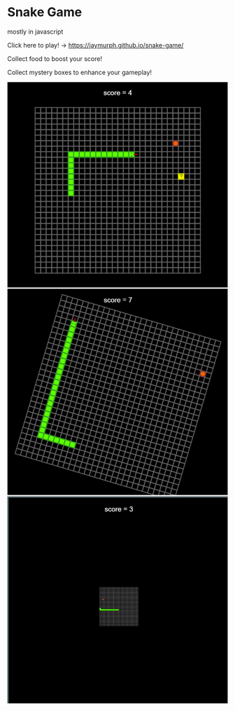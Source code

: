 # Snake Game

mostly in javascript

Click here to play! -> https://jaymurph.github.io/snake-game/

Collect food to boost your score!

Collect mystery boxes to enhance your gameplay!

<img src="/images/screenshot1-210114.png" alt="Snake Game" title="Snake Game" width="600"/>
<img src="/images/screenshot2-210114.png" alt="Snake Game" title="Snake Game" width="600"/>
<img src="/images/screenshot3-210114.png" alt="Snake Game" title="Snake Game" width="600"/>
